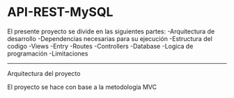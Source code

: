 # API-REST-MySQL

El presente proyecto se divide en las siguientes partes:
  -Arquitectura de desarrollo
  -Dependencias necesarias para su ejecución
  -Estructura del codigo
    -Views
    -Entry
    -Routes
    -Controllers
    -Database
  -Logica de programación 
  -Limitaciones

----------------------------

Arquitectura del proyecto

El proyecto se hace con base a la metodología MVC